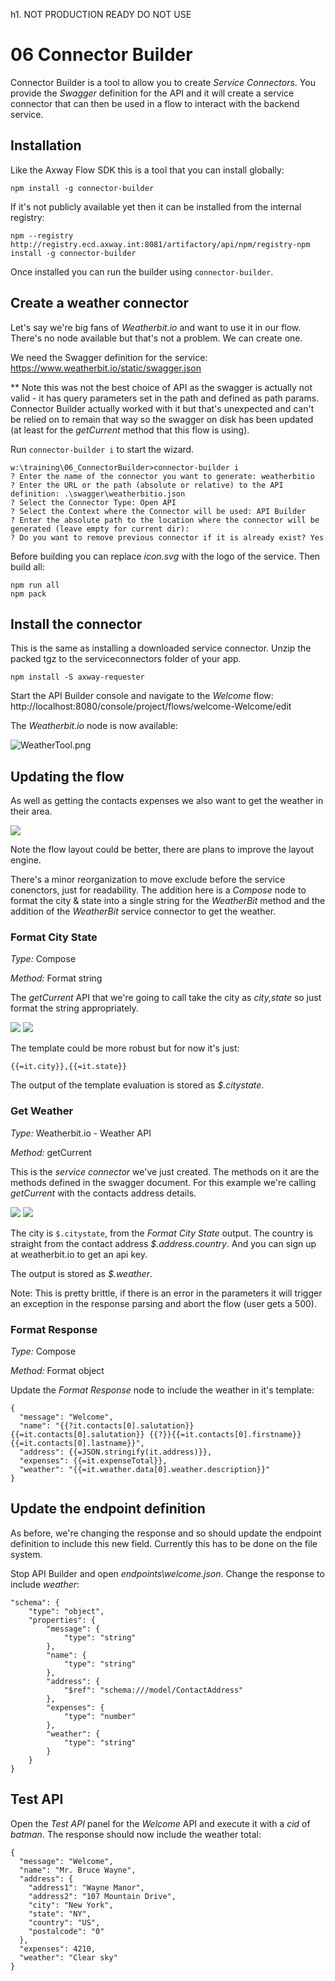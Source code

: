 h1. NOT PRODUCTION READY DO NOT USE

# 06 Connector Builder

Connector Builder is a tool to allow you to create _Service Connectors_. You provide the _Swagger_ definition for the API and it will create a service connector that can then be used in a flow to interact with the backend service.

## Installation

Like the Axway Flow SDK this is a tool that you can install globally:

```
npm install -g connector-builder
```

If it's not publicly available yet then it can be installed from the internal registry:

```
npm --registry http://registry.ecd.axway.int:8081/artifactory/api/npm/registry-npm install -g connector-builder
```

Once installed you can run the builder using ```connector-builder```.

## Create a weather connector

Let's say we're big fans of _Weatherbit.io_ and want to use it in our flow. There's no node available but that's not a problem. We can create one.

We need the Swagger definition for the service: https://www.weatherbit.io/static/swagger.json

** Note this was not the best choice of API as the swagger is actually not valid - it has query parameters set in the path and defined as path params. Connector Builder actually worked with it but that's unexpected and can't be relied on to remain that way so the swagger on disk has been updated (at least for the _getCurrent_ method that this flow is using).

Run ```connector-builder i``` to start the wizard.

```
w:\training\06_ConnectorBuilder>connector-builder i
? Enter the name of the connector you want to generate: weatherbitio
? Enter the URL or the path (absolute or relative) to the API definition: .\swagger\weatherbitio.json
? Select the Connector Type: Open API
? Select the Context where the Connector will be used: API Builder
? Enter the absolute path to the location where the connector will be generated (leave empty for current dir):
? Do you want to remove previous connector if it is already exist? Yes
```

Before building you can replace _icon.svg_ with the logo of the service.
Then build all:

```
npm run all
npm pack
```

## Install the connector

This is the same as installing a downloaded service connector. Unzip the packed tgz to the serviceconnectors folder of your app.

```
npm install -S axway-requester
```

Start the API Builder console and navigate to the _Welcome_ flow: http://localhost:8080/console/project/flows/welcome-Welcome/edit

The _Weatherbit.io_ node is now available:

![WeatherTool.png](./imgs/WeatherTool.png)

## Updating the flow

As well as getting the contacts expenses we also want to get the weather in their area.

![](./imgs/UpdatedFlow.png)

Note the flow layout could be better, there are plans to improve the layout engine.

There's a minor reorganization to move exclude before the service conenctors, just for readability. The addition here is a _Compose_ node to format the city & state into a single string for the _WeatherBit_ method and the addition of the  _WeatherBit_ service connector to get the weather.


### Format City State
*Type:* Compose

*Method:* Format string

The _getCurrent_ API that we're going to call take the city as _city,state_ so just format the string appropriately.

![](./imgs/FormatCityState.png) ![](./imgs/FormatCityStateOutput.png)

The template could be more robust but for now it's just:

```
{{=it.city}},{{=it.state}}
```

The output of the template evaluation is stored as _$.citystate_.


### Get Weather
*Type:* Weatherbit.io - Weather API

*Method:* getCurrent

This is the _service connector_ we've just created. The methods on it are the methods defined in the swagger document. For this example we're calling _getCurrent_ with the contacts address details.

![](./imgs/GetWeather.png) ![](./imgs/GetWeatherOutput.png)

The city is ```$.citystate```, from the _Format City State_ output. The country is straight from the contact address _$.address.country_. And you can sign up at weatherbit.io to get an api key.

The output is stored as _$.weather_.

Note: This is pretty brittle, if there is an error in the parameters it will trigger an exception in the response parsing and abort the flow (user gets a 500).


### Format Response
*Type:* Compose

*Method:* Format object

Update the _Format Response_ node to include the weather in it's template:

```
{
  "message": "Welcome",
  "name": "{{?it.contacts[0].salutation}}{{=it.contacts[0].salutation}} {{?}}{{=it.contacts[0].firstname}} {{=it.contacts[0].lastname}}",
  "address": {{=JSON.stringify(it.address)}},
  "expenses": {{=it.expenseTotal}},
  "weather": "{{=it.weather.data[0].weather.description}}"
}
```

## Update the endpoint definition

As before, we're changing the response and so should update the endpoint definition to include this new field. Currently this has to be done on the file system.

Stop API Builder and open  _endpoints\welcome.json_. Change the response to include _weather_:

```
"schema": {
	"type": "object",
	"properties": {
		"message": {
			"type": "string"
		},
		"name": {
			"type": "string"
		},
		"address": {
			"$ref": "schema:///model/ContactAddress"
		},
		"expenses": {
			"type": "number"
		},
		"weather": {
			"type": "string"
		}
	}
}
```

## Test API

Open the _Test API_ panel for the _Welcome_ API and execute it with a _cid_ of _batman_. The response should now include the weather total:

```
{
  "message": "Welcome",
  "name": "Mr. Bruce Wayne",
  "address": {
    "address1": "Wayne Manor",
    "address2": "107 Mountain Drive",
    "city": "New York",
    "state": "NY",
    "country": "US",
    "postalcode": "0"
  },
  "expenses": 4210,
  "weather": "Clear sky"
}
```
